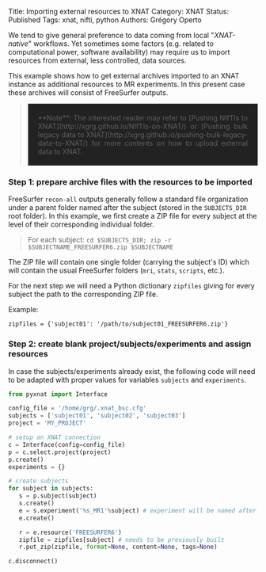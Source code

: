 Title: Importing external resources to XNAT
Category: XNAT
Status: Published
Tags: xnat, nifti, python
Authors: Grégory Operto

We tend to give general preference to data coming from local "_XNAT-native_"
 workflows. Yet sometimes some factors (e.g. related to computational power,
   software availability) may require us to import resources from external,
   less controlled, data sources.

<!-- PELICAN_END_SUMMARY -->

This example shows how to get external archives imported to an XNAT instance
as additional resources to MR experiments. In this present case these archives
will consist of FreeSurfer outputs.

> <div style="padding:20px; text-align:justify; background-color:#222222">
> **Note**: The interested reader may refer to [Pushing NIfTIs to XNAT](http://xgrg.github.io/NIfTIs-on-XNAT/)
> or [Pushing bulk legacy data to XNAT](http://xgrg.github.io/pushing-bulk-legacy-data-to-XNAT/)
> for more contents on how to upload external data to XNAT.</div>

### Step 1: prepare archive files with the resources to be imported

FreeSurfer `recon-all` outputs generally follow a standard file organization
under a parent folder named after the subject (stored in the `SUBJECTS_DIR` root
 folder). In this example, we first create a ZIP file for every subject at the
 level of their corresponding individual folder.

> For each subject:
> `cd $SUBJECTS_DIR; zip -r $SUBJECTNAME_FREESURFER6.zip $SUBJECTNAME`

The ZIP file will contain one single folder (carrying the subject's ID) which
will contain the usual FreeSurfer folders (`mri`, `stats`, `scripts`, etc.).

For the next step we will need a Python dictionary `zipfiles` giving for every
subject the path to the corresponding ZIP file.

Example:
```
zipfiles = {'subject01': '/path/to/subject01_FREESURFER6.zip'}
```

### Step 2: create blank project/subjects/experiments and assign resources

In case the subjects/experiments already exist, the following code will need to
be adapted with proper values for variables `subjects` and `experiments`.

```python
from pyxnat import Interface

config_file = '/home/grg/.xnat_bsc.cfg'
subjects = ['subject01', 'subject02', 'subject03']
project = 'MY_PROJECT'

# setup an XNAT connection
c = Interface(config=config_file)
p = c.select.project(project)
p.create()
experiments = {}

# create subjects
for subject in subjects:
   s = p.subject(subject)
   s.create()
   e = s.experiment('%s_MR1'%subject) # experiment will be named after subject
   e.create()

   r = e.resource('FREESURFER6')
   zipfile = zipfiles[subject] # needs to be previously built
   r.put_zip(zipfile, format=None, content=None, tags=None)

c.disconnect()
```
